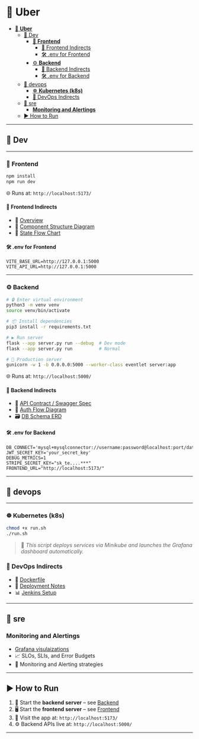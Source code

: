

# 🚀 **Uber**

- [🚀 **Uber**](#-uber)
  - [🔧 Dev](#-dev)
    - [🎨 **Frontend**](#-frontend)
      - [📁 Frontend Indirects](#-frontend-indirects)
      - [🛠️ .env for Frontend](#️-env-for-frontend)
    - [⚙️ **Backend**](#️-backend)
      - [📁 Backend Indirects](#-backend-indirects)
      - [🛠️ .env for Backend](#️-env-for-backend)
  - [🐳 devops](#-devops)
    - [☸️ **Kubernetes (k8s)**](#️-kubernetes-k8s)
    - [📁 DevOps Indirects](#-devops-indirects)
  - [🧠 sre](#-sre)
    - [**Monitoring and Alertings**](#monitoring-and-alertings)
  - [▶️ How to Run](#️-how-to-run)

---

## 🔧 Dev

---

### 🎨 **Frontend**

```bash
npm install
npm run dev
```

🌐 Runs at: `http://localhost:5173/`

#### 📁 Frontend Indirects

- 📄 [Overview](/Frontend)
- 🧩 [Component Structure Diagram](/Documentation/Sequnce_diagram.png)
- 🔄 [State Flow Chart](/Frontend/src/README.md)

#### 🛠️ .env for Frontend

```env
VITE_BASE_URL=http://127.0.0.1:5000
VITE_API_URL=http://127.0.0.1:5000
```

---

### ⚙️ **Backend**

```bash
# 🔒 Enter virtual environment
python3 -m venv venv
source venv/bin/activate

# 📦 Install dependencies
pip3 install -r requirements.txt

# ▶️ Run server
flask --app server.py run --debug  # Dev mode
flask --app server.py run          # Normal

# 🚀 Production server
gunicorn -w 1 -b 0.0.0.0:5000 --worker-class eventlet server:app
```

🌐 Runs at: `http://localhost:5000/`

#### 📁 Backend Indirects

- 📘 [API Contract / Swagger Spec](/Backend/README.md)
- 🔐 [Auth Flow Diagram](indirects/backend/auth-flow.md)
- 🗃️ [DB Schema ERD](Documentation/Uber-ER-diagram.png)

#### 🛠️ .env for Backend

```env
DB_CONNECT='mysql+mysqlconnector://username:password@localhost:port/database'
JWT_SECRET_KEY='your_secret_key'
DEBUG_METRICS=1
STRIPE_SECRET_KEY="sk_te....***"
FRONTEND_URL="http://localhost:5173/"
```

---

## 🐳 devops

---

### ☸️ **Kubernetes (k8s)**

```bash
chmod +x run.sh
./run.sh
```

> 🧠 *This script deploys services via Minikube and launches the Grafana dashboard automatically.*

### 📁 DevOps Indirects

- 🧱 [Dockerfile](Documentation/docker.md)
- 🐳 [Deployment Notes](Documentation/k8s.md)
- 📊 [Jenkins Setup](Documentation/jenkins.md)

---

## 🧠 sre

### **Monitoring and Alertings**
  - [Grafana visulaizations](Documentation/grafana_panels_summary.md)
  - 📈 SLOs, SLIs, and Error Budgets
  - 🔔 Monitoring and Alerting strategies

---

## ▶️ How to Run

1. 🔁 Start the **backend server** – see [Backend](#backend)
2. 🖥️ Start the **frontend server** – see [Frontend](#frontend)
3. 🔗 Visit the app at: `http://localhost:5173/`
4. ⚙️ Backend APIs live at: `http://localhost:5000/`

---